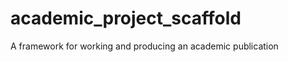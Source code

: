 academic_project_scaffold
=========================

A framework for working and producing an academic publication